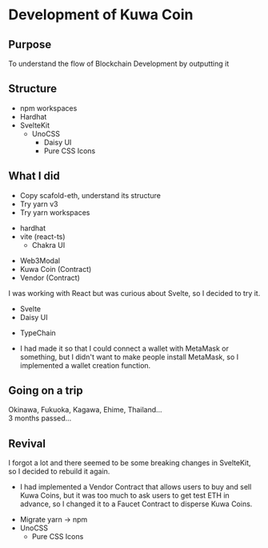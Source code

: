 # Development of Kuwa Coin

## Purpose

To understand the flow of Blockchain Development by outputting it

## Structure

- npm workspaces
- Hardhat
- SvelteKit
  - UnoCSS
    - Daisy UI
    - Pure CSS Icons

## What I did

- Copy scafold-eth, understand its structure
- Try yarn v3
- Try yarn workspaces

<!--  -->

- hardhat
- vite (react-ts)
  - Chakra UI

<!--  -->

- Web3Modal
- Kuwa Coin (Contract)
- Vendor (Contract)

I was working with React but was curious about Svelte, so I decided to try it.

- Svelte
- Daisy UI

<!--  -->

- TypeChain

- I had made it so that I could connect a wallet with MetaMask or something, but I didn't want to make people install MetaMask, so I implemented a wallet creation function.

## Going on a trip

Okinawa, Fukuoka, Kagawa, Ehime, Thailand...  
3 months passed...

## Revival

I forgot a lot and there seemed to be some breaking changes in SvelteKit, so I decided to rebuild it again.

- I had implemented a Vendor Contract that allows users to buy and sell Kuwa Coins, but it was too much to ask users to get test ETH in advance, so I changed it to a Faucet Contract to disperse Kuwa Coins.

<!--  -->

- Migrate yarn → npm
- UnoCSS
  - Pure CSS Icons


